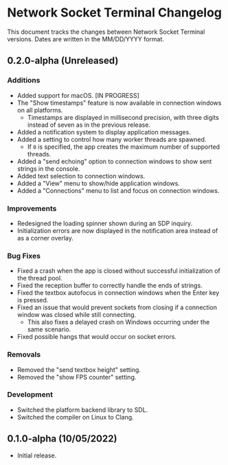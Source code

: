 # Network Socket Terminal Changelog

This document tracks the changes between Network Socket Terminal versions. Dates are written in the MM/DD/YYYY format.

## 0.2.0-alpha (Unreleased)

### Additions

- Added support for macOS. [IN PROGRESS]
- The "Show timestamps" feature is now available in connection windows on all platforms.
  - Timestamps are displayed in millisecond precision, with three digits instead of seven as in the previous release.
- Added a notification system to display application messages.
- Added a setting to control how many worker threads are spawned.
  - If `0` is specified, the app creates the maximum number of supported threads.
- Added a "send echoing" option to connection windows to show sent strings in the console.
- Added text selection to connection windows.
- Added a "View" menu to show/hide application windows.
- Added a "Connections" menu to list and focus on connection windows.

### Improvements

- Redesigned the loading spinner shown during an SDP inquiry.
- Initialization errors are now displayed in the notification area instead of as a corner overlay.

### Bug Fixes

- Fixed a crash when the app is closed without successful initialization of the thread pool.
- Fixed the reception buffer to correctly handle the ends of strings.
- Fixed the textbox autofocus in connection windows when the Enter key is pressed.
- Fixed an issue that would prevent sockets from closing if a connection window was closed while still connecting.
  - This also fixes a delayed crash on Windows occurring under the same scenario.
- Fixed possible hangs that would occur on socket errors.

### Removals

- Removed the "send textbox height" setting.
- Removed the "show FPS counter" setting.

### Development

- Switched the platform backend library to SDL.
- Switched the compiler on Linux to Clang.

## 0.1.0-alpha (10/05/2022)

- Initial release.

